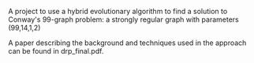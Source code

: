 A project to use a hybrid evolutionary algorithm to find a solution to Conway's 99-graph problem: a strongly regular graph with parameters (99,14,1,2)

A paper describing the background and techniques used in the approach can be found in drp_final.pdf.